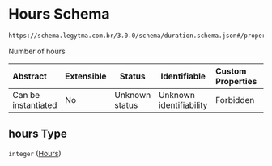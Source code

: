 # Hours Schema

```txt
https://schema.legytma.com.br/3.0.0/schema/duration.schema.json#/properties/hours
```

Number of hours


| Abstract            | Extensible | Status         | Identifiable            | Custom Properties | Additional Properties | Access Restrictions | Defined In                                                                      |
| :------------------ | ---------- | -------------- | ----------------------- | :---------------- | --------------------- | ------------------- | ------------------------------------------------------------------------------- |
| Can be instantiated | No         | Unknown status | Unknown identifiability | Forbidden         | Allowed               | none                | [duration.schema.json\*](../schema/duration.schema.json) |

## hours Type

`integer` ([Hours](duration-properties-hours.md))
